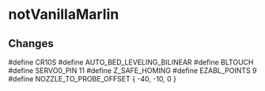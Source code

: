 # notVanillaMarlin

## Changes

#define CR10S
#define AUTO_BED_LEVELING_BILINEAR
#define BLTOUCH
#define SERVO0_PIN 11
#define Z_SAFE_HOMING
#define EZABL_POINTS 9
#define NOZZLE_TO_PROBE_OFFSET { -40, -10, 0 }
